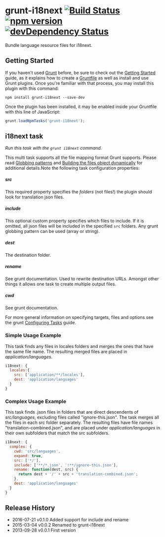 # grunt-i18next [![Build Status](https://travis-ci.org/i18next/grunt-i18next.png?branch=master)](https://travis-ci.org/i18next/grunt-i18next) [![npm version](https://badge.fury.io/js/grunt-i18next.svg)](https://badge.fury.io/js/grunt-i18next) [![devDependency Status](https://david-dm.org/i18next/grunt-i18next/dev-status.svg)](https://david-dm.org/i18next/grunt-i18next#info=devDependencies)

Bundle language resource files for i18next.


## Getting Started

If you haven't used [Grunt](http://gruntjs.com/) before, be sure to check out the [Getting Started](http://gruntjs.com/getting-started) guide, as it explains how to create a [Gruntfile](http://gruntjs.com/sample-gruntfile) as well as install and use Grunt plugins. Once you're familiar with that process, you may install this plugin with this command:

```shell
npm install grunt-i18next --save-dev
```

Once the plugin has been installed, it may be enabled inside your Gruntfile with this line of JavaScript:

```js
grunt.loadNpmTasks('grunt-i18next');
```

## i18next task
_Run this task with the `grunt i18next` command._

This multi task supports all the file mapping format Grunt supports. Please read [Globbing patterns](http://gruntjs.com/configuring-tasks#globbing-patterns) and [Building the files object dynamically](http://gruntjs.com/configuring-tasks#building-the-files-object-dynamically) for additional details.Note the following task configuration properties: 

##### src
This required property specifies the *folders* (not files!) the plugin should look for translation json files.

##### include
This optional custom property specifies which files to include. If it is omitted, all json files will be included in the specified `src` folders. Any grunt globbing pattern can be used (array or string).

##### dest
The destination folder.

##### rename
See grunt documentation. Used to rewrite destination URLs. Amongst other things it allows one task to create multiple output files.

##### cwd
See grunt documentation. 

For more general information on specifying targets, files and options see the grunt [Configuring Tasks](http://gruntjs.com/configuring-tasks) guide. 


### Simple Usage Example

This task finds any files in locales folders and merges the ones that have the same file name. The resulting merged files are placed in _application/languages_.

```js
i18next: {
  locales:{
    src: ['application/**/locales'],
    dest: 'application/languages'
  }
}
```

### Complex Usage Example

This task finds .json files in folders that are direct descendents of _src/languages_, excluding files called "ignore-this.json". The task merges all the files in each src folder separately. The resulting files have file names "translation-combined.json", and are placed under _application/languages_ in their own subfolders that match the src subfolders.

```js
i18next: {
  complex: {
    cwd: 'src/languages',
    expand: true,
    src: ['*/'],
    include: ['**/*.json', '!**/ignore-this.json'],
    rename: function(dest, src) {
      return dest + '/' + src + 'translation-combined.json';
    },
    dest: 'application/languages'
  }
}
```

## Release History

* 2016-07-21 v0.1.0 Added support for include and rename
* 2015-03-04 v0.0.2 Renamed to grunt-i18next
* 2013-09-28 v0.0.1 First version
